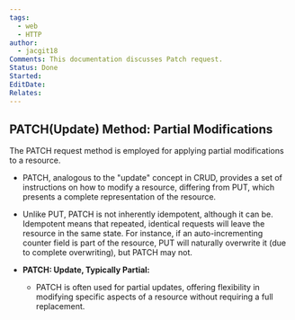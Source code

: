 ```yaml
---
tags:
  - web
  - HTTP
author:
  - jacgit18
Comments: This documentation discusses Patch request.
Status: Done
Started: 
EditDate: 
Relates:
---
```

## **PATCH(Update) Method: Partial Modifications**

The PATCH request method is employed for applying partial modifications to a resource.

- PATCH, analogous to the "update" concept in CRUD, provides a set of instructions on how to modify a resource, differing from PUT, which presents a complete representation of the resource.

- Unlike PUT, PATCH is not inherently idempotent, although it can be. Idempotent means that repeated, identical requests will leave the resource in the same state. For instance, if an auto-incrementing counter field is part of the resource, PUT will naturally overwrite it (due to complete overwriting), but PATCH may not.

- **PATCH: Update, Typically Partial:**
  - PATCH is often used for partial updates, offering flexibility in modifying specific aspects of a resource without requiring a full replacement.

